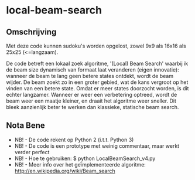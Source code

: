 # local-beam-search

## Omschrijving

Met deze code kunnen sudoku's worden opgelost, zowel 9x9 als 16x16 als 25x25 (<=langzaam).

De code betreft een lokaal zoek algoritme, '(Local) Beam Search' waarbij ik de beam size
dynamisch van formaat laat veranderen (eigen innovatie): wanneer de beam te lang geen betere states
ontdekt, wordt de beam wijder. De beam zoekt zo in een groter gebied, wat de kans vergroot op het
vinden van een betere state. Omdat er meer states doorzocht worden, is dit echter langzamer.
Wanneer er weer een verbetering optreed, wordt de beam weer een maatje kleiner, en draait het
algoritme weer sneller. Dit bleek aanzienlijk beter te werken dan klassieke, statische beam search.

## Nota Bene

- NB! - De code rekent op Python 2 (i.t.t. Python 3)
- NB! - De code is een prototype met weinig commentaar, maar werkt verder perfect
- NB! - Hoe te gebruiken: $ python LocalBeamSearch_v4.py
- NB! - Meer info over het geïmplementeerde algoritme: http://en.wikipedia.org/wiki/Beam_search



